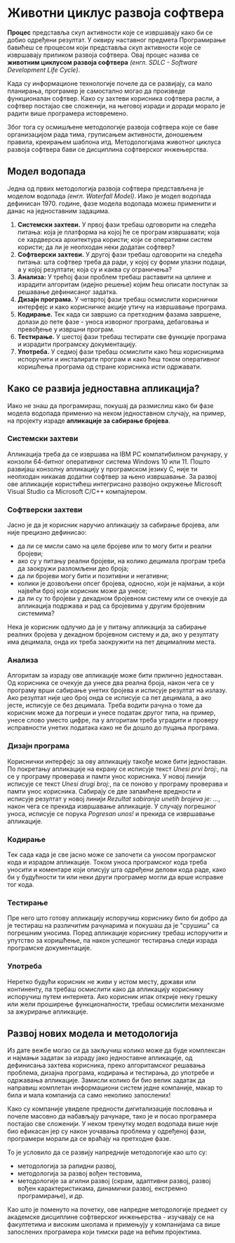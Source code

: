 # Животни циклус развоја софтвера

**Процес** представља скуп активности које се извршавају како би се добио
одређени резултат. У оквиру наставног предмета Програмирање бавићеш се процесом
који представља скуп активности које се извршавају приликом развоја софтвера.
Овај процес назива се **животним циклусом развоја софтвера**
*(енгл. SDLC - Software Development Life Cycle)*.

Када су информационе технологије почеле да се развијају, са мало планирања,
програмер је самостално могао да произведе функционалан софтвер. Како су
захтеви корисника софтвера расли, а софтвер постајао све сложенији, на његовој
изради и доради морало је радити више програмера истовремено.

Због тога су осмишљене методологије развоја софтвера које се баве организацијом
рада тима, груписањем активности, доношењем правила, креирањем шаблона итд.
Методологијама животног циклуса развоја софтвера бави се дисциплина софтверског
инжењерства.

## Модел водопада

Једна од првих методологија развоја софтвера представљена је моделом водопада
*(енгл. Waterfall Model)*. Иако је модел водопада дефинисан 1970. године, фазе
модела водопада можеш применити и данас на једноставним задацима.

1. **Системски захтеви.** У првој фази требаш одговорити на следећа питања:
која је платформа на којој ће се програм извршавати; која се хардверска
архитектура користи; који се оперативни систем користи; да ли је неопходан
неки додатан софтвер?
2. **Софтверски захтеви.** У другој фази требаш одговорити на следећа питања:
шта софтвер треба да ради, у којој су форми улазни подаци, а у којој резултати;
која су и каква су ограничења?
3. **Анализа:** У трећој фази проблем требаш раставити на целине и израдити
алгоритам (идејно решење) којим ћеш описати поступак за решавање дефинисаног
задатка.
4. **Дизајн програма.** У четвртој фази требаш осмислити кориснички интерфејс
и како корисничке акције утичу на извршавање програма.
5. **Кодирање.** Тек када си завршио са претходним фазама завршене, долази до
пете фазе - уноса изворног програма, дебаговања и превођење у извршни програм.
6. **Тестирање.** У шестој фази требаш тестирати све функције програма и
израдити програмску документацију.
7. **Употреба.** У седмој фази требаш осмислити како ћеш корисницима испоручити
и инсталирати програм и како ћеш током оперативног коришћења програма од стране
корисника исти одржавати.

## Како се развија једноставна апликација?

Иако не знаш да програмираш, покушај да размислиш како би фазе модела водопада
применио на неком једноставном случају, на пример, на пројекту израде
**апликације за сабирање бројева**.

### Системски захтеви

Апликација треба да се извршава на IBM PC компатибилном рачунару, у конзоли
64-битног оперативног система Windows 10 или 11. Пошто развијаш конзолну
апликацију у програмском језику C, није ти неопходан никакав додатни софтвер за
њено извршавање. За развој ове апликације користићеш интегрисано развојно
окружење Microsoft Visual Studio са Microsoft C/C++ компајлером.

### Софтверски захтеви

Јасно је да је корисник наручио апликацију за сабирање бројева, али није
прецизно дефинисао:

- да ли се мисли само на целе бројеве или то могу бити и реални бројеви;
- ако су у питању реални бројеви, на колико децимала програм треба да заокружи
разломљени део броја;
- да ли бројеви могу бити и позитивни и негативни;
- колики је дозвољени опсег бројева, односно, који је најмањи, а који највећи
број који корисник може да унесе;
- да ли су то бројеви у декадном бројевном систему или се очекује да апликација
подржава и рад са бројевима у другим бројевним системима?

Нека је корисник одлучио да је у питању апликација за сабирање реалних бројева
у декадном бројевном систему и да, ако у резултату има децимала, онда их треба
заокружити на пет децималним места.

### Анализа

Алгоритам за израду ове апликације може бити прилично једноставан. Од корисника
се очекује да унесе два реална броја, након чега се у програму врши сабирање
унетих бројева и исписује резултат на излазу. Ако резултат није цео број онда
се исписује са пет децимала, а ако јесте, исписује се без децимала. Треба
водити рачуна о томе да корисник може да погреши и унесе податак другог типа,
на пример, унесе слово уместо цифре, па у алгоритам треба уградити и проверу
исправности унетих података како не би дошло до пуцања програма.

### Дизајн програма

Кориснички интерфејс за ову апликацију такође може бити једноставан. По
покретању апликације на екрану се исписује текст *Unesi prvi broj:*, па се у
програму проверава и памти унос корисника. У новој линији исписује се текст
*Unesi drugi broj:*, па се поново у програму проверава и памти унос корисника.
Сабирају се две запамћене вредности и исписује резултат у новој линији
*Rezultat sabiranja unetih brojeva je: ...*, након чега се прекида извршавање
апликације. У случају погрешног уноса, исписује се порука *Pogresan unos!* и
прекида се извршавање апликације.

### Кодирање

Тек сада када је све јасно може се започети са уносом програмског кода и
израдом апликације. Током уноса програмског кода треба уносити и коментаре
који описују шта одређени делови кода раде, како би у будућности ти или неки
други програмер могли да врше исправке тог кода.

### Тестирање

Пре него што готову апликацију испоручиш кориснику било би добро да је тестираш
на различитим рачунарима и покушаш да је "срушиш" са погрешним уносима. Поред
апликације кориснику требаш испоручити и упутство за коришћење, па након
успешног тестирања следи израда програмске документације.

### Употреба

Неретко будући корисник не живи у истом месту, држави или континенту, па
требаш осмислити како да апликацију кориснику испоручиш путем интернета. Ако
корисник ипак открије неку грешку или жели проширење функционалности, требаш
осмислити механизме за ажурирање апликације.

## Развој нових модела и методологија

Из дате вежбе могао си да закључиш колико може да буде комплексан и најмањи
задатак за израду јако једноставне апликације, од дефинисања захтева корисника,
преко алгоритамског решавања проблема, дизајна програма, кодирања и тестирања,
до употребе и одржавања апликације. Замисли колико би био велик задатак да
направиш комплетан информациони систем једне компаније, макар то била и мала
компанија са само неколико запослених!

Како су компаније увиделе предности дигитализације пословања и почеле масовно
да набављају рачунаре, тако је и посао програмера постајао све сложенији. У
неком тренутку модел водопада више није био ефикасан јер су након уочавања
проблема у одређеној фази, програмери морали да се враћају на претходне фазе.

То је условило да се развију напредније методологије као што су:

- методологија за рапидни развој,
- методологија за развој вођен тестовима,
- методологије за агилни развој (скрам, адаптивни развој, развој вођен
карактеристикама, динамички развој, екстремно програмирање), и др.

Као што је поменуто на почетку, ове напредне методологије предмет су академске
дисциплине софтверског инжењерства - изучавају се на факултетима и високим
школама и примењују у компанијама са више запослених програмера који тимски
раде на већим пројектима.
